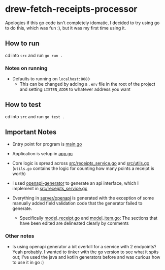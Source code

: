 # drew-fetch-receipts-processor

Apologies if this go code isn't completely idomatic, I decided to try using go to do this, which was fun :), but it was my first time using it.

## How to run

cd into `src` and run `go run .`

### Notes on running

- Defaults to running on `localhost:8080`
  - This can be changed by adding a `.env` file in the root of the project and setting `LISTEN_ADDR` to whatever address you want

## How to test

cd into `src` and run `go test .`

## Important Notes

- Entry point for program is [main.go](src/main.go)
- Application is setup in [app.go](src/app.go)
- Core logic is spread across [src/receipts_service.go](src/receipts_service.go) and [src/utils.go](src/utils.go) (`utils.go` contains the logic for counting how many points a receipt is worth)
- I used [openapi-generator](https://openapi-generator.tech/) to generate an api interface,
  which I implement in [src/receipts_service.go](src/receipts_service.go)

- Everything in [server/openapi](server/openapi/) is generated
  with the exception of some manually added field validation code that the generator failed to generate.
  - Specifically [model_receipt.go](server/openapi/model_receipt.go) and [model_item.go](server/openapi/model_item.go): The sections that have been edited are delineated clearly by comments

### Other notes

- Is using openapi generator a bit overkill for a service with 2 endpoints? Yeah probably. I wanted to tinker with the go version to see what it spits out; I've used the java and kotlin generators before and was curious how to use it in go :)
